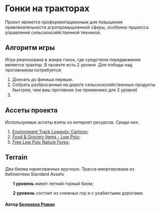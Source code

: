 # Гонки на тракторах  
Проект является профориентационным для повышения привлекательности агропромышленной сферы, особенно  прцоесса управления сельскохозяйственной техникой. 

## Алгоритм игры  
Игра реализована в жанре гонок, где средством передвижения является трактор. В проекте есть 2 уровня. Для победы над противником потребуется:  
1. Доехать до финиша первым.  
2. Собрать разбросанные на дороге сельскохозяйственные продукты быстрее, чем ваш противник (не применимо для 2 уровня)
3. 
## Ассеты проекта  
Используемые ассеты взяты из интернет ресурсов. Среди них:  

1. [Environment Track Lowpoly: Cartoon](https://assetstore.unity.com/account/assets);
2. [Food & Grocery Items - Low Poly](https://assetstore.unity.com/packages/3d/props/food/food-grocery-items-low-poly-75494); 
3. [Free Low Poly Nature Fores](https://assetstore.unity.com/account/assets);

## Terrain
Два биома нарисованных вручную. Трасса имортирована из библиотеки Standard Assets 
<p style="margin-left: 5%"><b>1 уровень</b> имеет летний горный биом;</p>
<p style="margin-left: 5%"><b>2 уровень</b> состоит из снежных гор и с ухабистыми дорогами.</p>

#### Автор [Беленков Роман](https://t.me/Tyzik23456)
